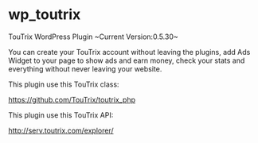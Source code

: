 # wp_toutrix
TouTrix WordPress Plugin 
~Current Version:0.5.30~

You can create your TouTrix account without leaving the plugins, add Ads Widget to your page to show ads and earn money, check your stats and everything without never leaving your website.

This plugin use this TouTrix class:

https://github.com/TouTrix/toutrix_php

This plugin use this TouTrix API:

http://serv.toutrix.com/explorer/

